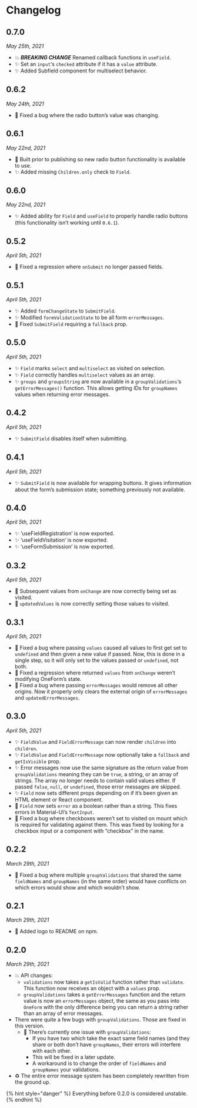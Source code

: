 # Changelog

## 0.7.0 <a id="070"></a>

_May 25th, 2021_

* 💥 _**BREAKING CHANGE**_ Renamed callback functions in `useField`.
* ✨ Set an `input`‘s `checked` attribute if it has a `value` attribute.
* ✨ Added Subfield component for multiselect behavior.

## 0.6.2 <a id="062"></a>

_May 24th, 2021_

* 🐛 Fixed a bug where the radio button’s value was changing.

## 0.6.1 <a id="061"></a>

_May 22nd, 2021_

* 🐛 Built prior to publishing so new radio button functionality is available to use.
* ✨ Added missing `Children.only` check to `Field`.

## 0.6.0 <a id="060"></a>

_May 22nd, 2021_

* ✨ Added ability for `Field` and `useField` to properly handle radio buttons \(this functionality isn’t working until `0.6.1`\).

## 0.5.2 <a id="052"></a>

_April 5th, 2021_

* 🐛 Fixed a regression where `onSubmit` no longer passed fields.

## 0.5.1 <a id="051"></a>

_April 5th, 2021_

* ✨ Added `formChangeState` to `SubmitField`.
* ✨ Modified `formValidationState` to be all form `errorMessages`.
* 🐛 Fixed `SubmitField` requiring a `fallback` prop.

## 0.5.0 <a id="050"></a>

_April 5th, 2021_

* ✨ `Field` marks `select` and `multiselect` as visited on selection.
* ✨ `Field` correctly handles `multiselect` values as an array.
* ✨ `groups` and `groupsString` are now available in a `groupValidations`‘s `getErrorMessages()` function. This allows getting IDs for `groupNames` values when returning error messages.

## 0.4.2 <a id="042"></a>

_April 5th, 2021_

* ✨ `SubmitField` disables itself when submitting.

## 0.4.1 <a id="041"></a>

_April 5th, 2021_

* ✨ `SubmitField` is now available for wrapping buttons. It gives information about the form’s submission state; something previously not available.

## 0.4.0 <a id="040"></a>

_April 5th, 2021_

* ✨ ‘useFieldRegistration’ is now exported.
* ✨ ‘useFieldVisitation’ is now exported.
* ✨ ‘useFormSubmission’ is now exported.

## 0.3.2 <a id="032"></a>

_April 5th, 2021_

* 🐛 Subsequent values from `onChange` are now correctly being set as visited.
* 🐛 `updatedValues` is now correctly setting those values to visited.

## 0.3.1 <a id="031"></a>

_April 5th, 2021_

* 🐛 Fixed a bug where passing `values` caused all values to first get set to `undefined` and then given a new value if passed. Now, this is done in a single step, so it will only set to the values passed or `undefined`, not both.
* 🐛 Fixed a regression where returned `values` from `onChange` weren’t modifying OneForm’s state.
* 🐛 Fixed a bug where passing `errorMessages` would remove all other origins. Now it properly only clears the external origin of `errorMessages` and `updatedErrorMessages`.

## 0.3.0 <a id="030"></a>

_April 5th, 2021_

* ✨ `FieldValue` and `FieldErrorMessage` can now render `children` into `children`.
* ✨ `FieldValue` and `FieldErrorMessage` now optionally take a `fallback` and `getIsVisible` prop.
* ✨ Error messages now use the same signature as the return value from `groupValidations` meaning they can be `true`, a string, or an array of strings. The array no longer needs to contain valid values either. If passed `false`, `null`, or `undefined`, those error messages are skipped.
* ✨ `Field` now sets different props depending on if it’s been given an HTML element or React component.
* 🐛 `Field` now sets `error` as a boolean rather than a string. This fixes errors in Material-UI’s `TextInput`.
* 🐛 Fixed a bug where checkboxes weren’t set to visited on mount which is required for validating against them. This was fixed by looking for a checkbox input or a component with “checkbox” in the name.

## 0.2.2 <a id="022"></a>

_March 29th, 2021_

* 🐛 Fixed a bug where multiple `groupValidations` that shared the same `fieldNames` and `groupNames` \(in the same order\) would have conflicts on which errors would show and which wouldn’t show.

## 0.2.1 <a id="021"></a>

_March 29th, 2021_

* 📝 Added logo to README on npm.

## 0.2.0 <a id="020"></a>

_March 29th, 2021_

* 💥 API changes:
  * `validations` now takes a `getIsValid` function rather than `validate`. This function now receives an object with a `values` prop.
  * `groupValidations` takes a `getErrorMessages` function and the return value is now an `errorMessages` object, the same as you pass into `OneForm` with the only difference being you can return a string rather than an array of error messages.
* There were quite a few bugs with `groupValidations`. Those are fixed in this version.
  * 🐛 There’s currently one issue with `groupValidations`:
    * If you have two which take the exact same field names \(and they share or both don’t have `groupNames`, their errors will interfere with each other.
    * This will be fixed in a later update.
    * A workaround is to change the order of `fieldNames` and `groupNames` your validations.
* ♻️ The entire error message system has been completely rewritten from the ground up.

{% hint style="danger" %}
Everything before 0.2.0 is considered unstable.
{% endhint %}

